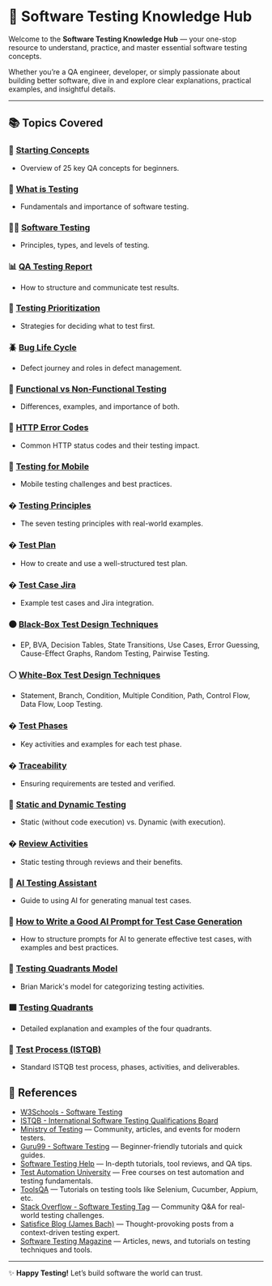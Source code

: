 # 🧪 Software Testing Knowledge Hub

Welcome to the **Software Testing Knowledge Hub** — your one-stop resource to understand, practice, and master essential software testing concepts.

Whether you’re a QA engineer, developer, or simply passionate about building better software, dive in and explore clear explanations, practical examples, and insightful details.

---


## 📚 Topics Covered

### 📱 [Starting Concepts](qaStartingConcepts.md)
- Overview of 25 key QA concepts for beginners.

### 🚀 [What is Testing](what_is_testing.md)
- Fundamentals and importance of software testing.

### 🕵️‍♂️ [Software Testing](softwareTesting.md)
- Principles, types, and levels of testing.

### 📊 [QA Testing Report](qaTestingReport.md)
- How to structure and communicate test results.

### 🎯 [Testing Prioritization](prioritization.md)
- Strategies for deciding what to test first.

### 🪲 [Bug Life Cycle](bugLifeCycle.md)
- Defect journey and roles in defect management.

### 🧩 [Functional vs Non-Functional Testing](functNonFunct.md)
- Differences, examples, and importance of both.

### 🔗 [HTTP Error Codes](errorCodesHTTP.md)
- Common HTTP status codes and their testing impact.

### 📱 [Testing for Mobile](mobileTestTools.md)
- Mobile testing challenges and best practices.

### � [Testing Principles](testingPrinciples.md)
- The seven testing principles with real-world examples.

### � [Test Plan](testPlan.md)
- How to create and use a well-structured test plan.

### �️ [Test Case Jira](testCaseJira.md)
- Example test cases and Jira integration.

### ⚫ [Black-Box Test Design Techniques](blackBoxTesting.md)
- EP, BVA, Decision Tables, State Transitions, Use Cases, Error Guessing, Cause-Effect Graphs, Random Testing, Pairwise Testing.

### ⚪ [White-Box Test Design Techniques](whiteBoxTesting.md)
- Statement, Branch, Condition, Multiple Condition, Path, Control Flow, Data Flow, Loop Testing.

### � [Test Phases](testPhases.md)
- Key activities and examples for each test phase.

### � [Traceability](traceability.md)
- Ensuring requirements are tested and verified.

### 🧮 [Static and Dynamic Testing](staticVsDynamicTesting.md)
- Static (without code execution) vs. Dynamic (with execution).

### � [Review Activities](reviewActivities.md)
- Static testing through reviews and their benefits.

### 🤖 [AI Testing Assistant](aiTestingAssistant.md)
- Guide to using AI for generating manual test cases.

### 📝 [How to Write a Good AI Prompt for Test Case Generation](aiPromptForTestCase.md)
- How to structure prompts for AI to generate effective test cases, with examples and best practices.

### 🧭 [Testing Quadrants Model](testingQuadrantsModel.md)
- Brian Marick's model for categorizing testing activities.

### 🟩 [Testing Quadrants](testingQuadrants.md)
- Detailed explanation and examples of the four quadrants.

### 🏁 [Test Process (ISTQB)](testProcessISTQB.md)
- Standard ISTQB test process, phases, activities, and deliverables.


## 🔖 References

- [W3Schools - Software Testing](https://www.w3schools.in/software-testing/tutorials/)
- [ISTQB - International Software Testing Qualifications Board](https://www.istqb.org/)
- [Ministry of Testing](https://www.ministryoftesting.com/) — Community, articles, and events for modern testers.
- [Guru99 - Software Testing](https://www.guru99.com/software-testing.html) — Beginner-friendly tutorials and quick guides.
- [Software Testing Help](https://www.softwaretestinghelp.com/) — In-depth tutorials, tool reviews, and QA tips.
- [Test Automation University](https://testautomationu.applitools.com/) — Free courses on test automation and testing fundamentals.
- [ToolsQA](https://www.toolsqa.com/) — Tutorials on testing tools like Selenium, Cucumber, Appium, etc.
- [Stack Overflow - Software Testing Tag](https://stackoverflow.com/questions/tagged/software-testing) — Community Q&A for real-world testing challenges.
- [Satisfice Blog (James Bach)](http://www.satisfice.com/blog/) — Thought-provoking posts from a context-driven testing expert.
- [Software Testing Magazine](https://www.softwaretestingmagazine.com/) — Articles, news, and tutorials on testing techniques and tools.

---

✨ **Happy Testing!** Let’s build software the world can trust.
